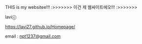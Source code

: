 THIS is my websitee!!! :>>>>>>>
이건 제 웹싸이트에오!!! :>>>>>>>

laviⓒ

https://lavi27.github.io/Homepage/

email : npt1237@gmail.com

